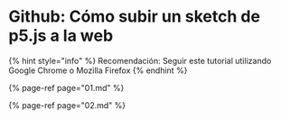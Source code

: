 # Github: Cómo subir un sketch de p5.js a la web

{% hint style="info" %}
Recomendación: Seguir este tutorial utilizando Google Chrome o Mozilla Firefox
{% endhint %}

{% page-ref page="01.md" %}

{% page-ref page="02.md" %}

## 



